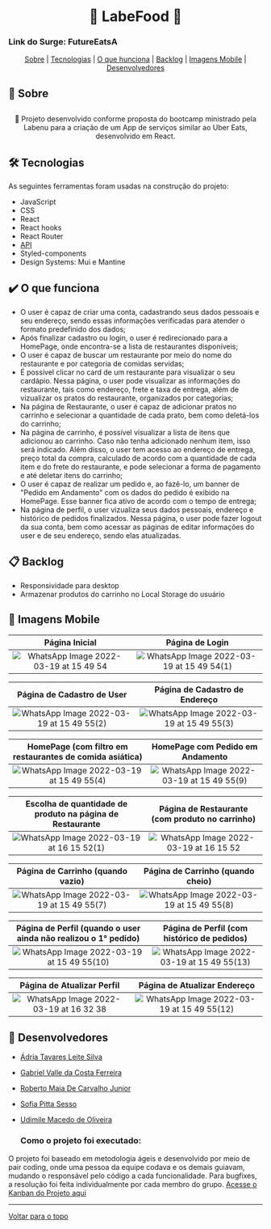 <h1 align="center" id="top" border="none">🍔 LabeFood 🍔</h1>

### Link do Surge: <a hrer="" target="_blank">FutureEatsA</a>

<div align="center">
<a href="sobre">Sobre</a> | <a href="#tecnologias">Tecnologias</a> | <a href="#funciona">O que hunciona</a> | <a href="#nao-funciona">Backlog</a> | <a href='#img-mobile'>Imagens Mobile</a> | <a href="#devs">Desenvolvedores</a>
</div>

## <h2 id="sobre">📓 Sobre<h2>

<p align="center">🚀 Projeto desenvolvido conforme proposta do bootcamp ministrado pela Labenu para a criação de um App de serviços similar ao Uber Eats, desenvolvido em React.</p>


## <h2 id="tecnologias">🛠️ Tecnologias</h2> 
As seguintes ferramentas foram usadas na construção do projeto:

* JavaScript
* CSS
* React
* React hooks
* React Router
* <a href="https://documenter.getpostman.com/view/7549981/SWTEdGtT#intro" target="_blank">API</a>
* Styled-components
* Design Systems: Mui e Mantine

## <h2 id="funciona">✔️ O que funciona</h2>

* O user é capaz de criar uma conta, cadastrando seus dados pessoais e seu endereço, sendo essas informações verificadas para atender o formato predefinido dos dados;
* Após finalizar cadastro ou login, o user é redirecionado para a HomePage, onde encontra-se a lista de restaurantes disponíveis;
* O user é capaz de buscar um restaurante por meio do nome do restaurante e por categoria de comidas servidas;
* É possível clicar no card de um restaurante para visualizar o seu cardápio. Nessa página, o user pode visualizar as informações do restaurante, tais como endereço, frete e taxa de entrega, além de vizualizar os pratos do restaurante, organizados por categorias;
* Na página de Restaurante, o user é capaz de adicionar pratos no carrinho e selecionar a quantidade de cada prato, bem como deletá-los do carrinho;
* Na página de carrinho, é possível visualizar a lista de itens que adicionou ao carrinho. Caso não tenha adicionado nenhum item, isso será indicado. Além disso, o user tem acesso ao endereço de entrega, preço total da compra, calculado de acordo com a quantidade de cada item e do frete do restaurante, e pode selecionar a forma de pagamento e até deletar itens do carrinho;
* O user é capaz de realizar um pedido  e, ao fazê-lo, um banner de "Pedido em Andamento" com os dados do pedido é exibido na HomePage. Esse banner fica ativo de acordo com o tempo de entrega;
* Na página de perfil, o user vizualiza seus dados pessoais, endereço e histórico de pedidos finalizados. Nessa página, o user pode fazer logout da sua conta, bem como acessar as páginas de editar informações do user e de seu endereço, sendo elas atualizadas.


## <h2 id="nao-funciona">📋 Backlog</h2>
* Responsividade para desktop 
* Armazenar produtos do carrinho no Local Storage do usuário

## <h2 id="img-mobile">📱 Imagens Mobile</h2>
  
Página Inicial             |  Página de Login
:-------------------------:|:-------------------------:
![WhatsApp Image 2022-03-19 at 15 49 54](https://user-images.githubusercontent.com/71045022/159134775-8336e108-2c4f-4b23-bf84-943095f34970.jpeg)   |  ![WhatsApp Image 2022-03-19 at 15 49 54(1)](https://user-images.githubusercontent.com/71045022/159134777-dc66f375-bbef-4b04-b7b7-50cff795d2ce.jpeg)

Página de Cadastro de User |  Página de Cadastro de Endereço
:-------------------------:|:-------------------------:
![WhatsApp Image 2022-03-19 at 15 49 55(2)](https://user-images.githubusercontent.com/71045022/159134947-5c0e1f26-3a61-4df5-91c3-03652015c66f.jpeg)   |  ![WhatsApp Image 2022-03-19 at 15 49 55(3)](https://user-images.githubusercontent.com/71045022/159134949-49589676-66fe-4a2c-a333-b3f88b4f0971.jpeg)

HomePage (com filtro em restaurantes de comida asiática)|  HomePage com Pedido em Andamento
:-------------------------:|:-------------------------:
![WhatsApp Image 2022-03-19 at 15 49 55(4)](https://user-images.githubusercontent.com/71045022/159135117-386b3b45-b6db-48f2-87bc-12710a87cd0b.jpeg)  |  ![WhatsApp Image 2022-03-19 at 15 49 55(9)](https://user-images.githubusercontent.com/71045022/159135079-1ef71935-cadc-4cb0-a383-ee06bfd40178.jpeg)
  
Escolha de quantidade de produto na página de Restaurante | Página de Restaurante (com produto no carrinho)
:-------------------------:|:-------------------------:
![WhatsApp Image 2022-03-19 at 16 15 52(1)](https://user-images.githubusercontent.com/71045022/159135510-2c085ca5-7f90-4e9c-b528-507f420f399e.jpeg)  |  ![WhatsApp Image 2022-03-19 at 16 15 52](https://user-images.githubusercontent.com/71045022/159135511-44a25536-e396-4540-ba55-ba3c78cf000a.jpeg)
 
Página de Carrinho (quando vazio) | Página de Carrinho (quando cheio)
:-------------------------:|:-------------------------:
![WhatsApp Image 2022-03-19 at 15 49 55(7)](https://user-images.githubusercontent.com/71045022/159135546-ea5c2964-ea8e-4d87-983c-e6a6ad0f90db.jpeg)  |  ![WhatsApp Image 2022-03-19 at 15 49 55(8)](https://user-images.githubusercontent.com/71045022/159135547-15ff35d2-9451-41f9-839d-dbf20b1f4410.jpeg)

Página de Perfil (quando o user ainda não realizou o 1° pedido) | Página de Perfil (com histórico de pedidos)
:-------------------------:|:-------------------------:
![WhatsApp Image 2022-03-19 at 15 49 55(10)](https://user-images.githubusercontent.com/71045022/159135637-779768f3-e5fe-4349-8b77-fb93860b4197.jpeg)  |  ![WhatsApp Image 2022-03-19 at 15 49 55(13)](https://user-images.githubusercontent.com/71045022/159135639-f12def78-e95c-479a-8997-00ebcc196c61.jpeg)

Página de Atualizar Perfil | Página de Atualizar Endereço
:-------------------------:|:-------------------------:
![WhatsApp Image 2022-03-19 at 16 32 38](https://user-images.githubusercontent.com/71045022/159135745-8d8defa4-4612-4e48-bddc-503971c3259c.jpeg)  |  ![WhatsApp Image 2022-03-19 at 15 49 55(12)](https://user-images.githubusercontent.com/71045022/159135706-342f3511-8dac-4c87-a4a9-17d3fdaa5b5b.jpeg)


  
## <h2 id="devs">💼 Desenvolvedores</h2>
  - <a href="https://www.linkedin.com/in/adria-tavares/" targe="_blank" title="Conecte-se comigo no Linkedin">Ádria Tavares Leite Silva</a>
  - <a href="https://www.linkedin.com/in/gabriel-valle-da-costa-ferreira-015592234/" targe="_blank" title="Conecte-se comigo no Linkedin">Gabriel Valle da Costa Ferreira</a>
  - <a href="https://www.linkedin.com/in/roberto-maia-4ab013218/" targe="_blank" title="Conecte-se comigo no Linkedin">Roberto Maia De Carvalho Junior</a>
  - <a href="https://www.linkedin.com/in/sofia-pitta-sesso-336862219/" targe="_blank" title="Conecte-se comigo no Linkedin">Sofia Pitta Sesso</a>
  - <a href="https://www.linkedin.com/in/udimile/" targe="_blank" title="Conecte-se comigo no Linkedin">Udimile Macedo de Oliveira</a>
  
    ### Como o projeto foi executado:
  O projeto foi baseado em metodologia ágeis e desenvolvido por meio de pair coding, onde uma pessoa da equipe codava e os demais guiavam, mudando o responsável pelo código a cada funcionalidade. Para bugfixes, a resolução foi feita individualmente por cada membro do grupo. <a href="https://trello.com/b/QPUxW6cP/ubereats" target="_blank">Acesse o Kanban do Projeto aqui</a>

________________________________________

<a href='#top'>Voltar para o topo</a>

